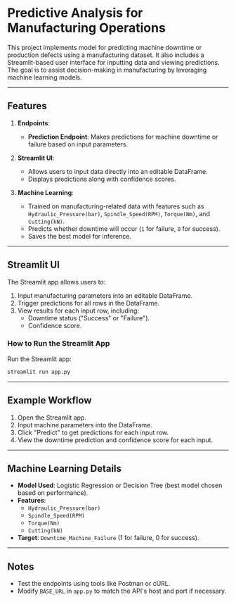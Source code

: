 # Predictive Analysis for Manufacturing Operations

This project implements model for predicting machine downtime or production defects using a manufacturing dataset. It also includes a Streamlit-based user interface for inputting data and viewing predictions. The goal is to assist decision-making in manufacturing by leveraging machine learning models.

---

## Features

1. **Endpoints**:
   - **Prediction Endpoint**: Makes predictions for machine downtime or failure based on input parameters.

2. **Streamlit UI**:
   - Allows users to input data directly into an editable DataFrame.
   - Displays predictions along with confidence scores.

3. **Machine Learning**:
   - Trained on manufacturing-related data with features such as `Hydraulic_Pressure(bar)`, `Spindle_Speed(RPM)`, `Torque(Nm)`, and `Cutting(kN)`.
   - Predicts whether downtime will occur (`1` for failure, `0` for success).
   - Saves the best model for inference.

---


## Streamlit UI

The Streamlit app allows users to:

1. Input manufacturing parameters into an editable DataFrame.
2. Trigger predictions for all rows in the DataFrame.
3. View results for each input row, including:
   - Downtime status ("Success" or "Failure").
   - Confidence score.

### How to Run the Streamlit App

Run the Streamlit app:
   ```bash
   streamlit run app.py
   ```

---

## Example Workflow

1. Open the Streamlit app.
2. Input machine parameters into the DataFrame.
3. Click "Predict" to get predictions for each input row.
4. View the downtime prediction and confidence score for each input.

---

## Machine Learning Details

- **Model Used**: Logistic Regression or Decision Tree (best model chosen based on performance).
- **Features**:
  - `Hydraulic_Pressure(bar)`
  - `Spindle_Speed(RPM)`
  - `Torque(Nm)`
  - `Cutting(kN)`
- **Target**: `Downtime_Machine_Failure` (1 for failure, 0 for success).

---

## Notes

- Test the endpoints using tools like Postman or cURL.
- Modify `BASE_URL` in `app.py` to match the API's host and port if necessary.

